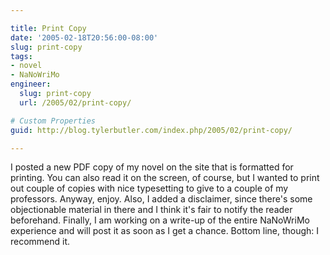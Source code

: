 ```yaml
---

title: Print Copy
date: '2005-02-18T20:56:00-08:00'
slug: print-copy
tags:
- novel
- NaNoWriMo
engineer:
  slug: print-copy
  url: /2005/02/print-copy/

# Custom Properties
guid: http://blog.tylerbutler.com/index.php/2005/02/print-copy/

---
```


I posted a new PDF copy of my novel on the site that is formatted for
printing. You can also read it on the screen, of course, but I wanted to print
out couple of copies with nice typesetting to give to a couple of my
professors. Anyway, enjoy. Also, I added a disclaimer, since there's some
objectionable material in there and I think it's fair to notify the reader
beforehand. Finally, I am working on a write-up of the entire NaNoWriMo
experience and will post it as soon as I get a chance. Bottom line, though: I
recommend it.
